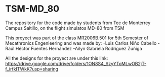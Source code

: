 # TSM-MD_80
The repository for the code made by students from Tec de Monterrey Campus Saltillo, on the flight simulatos MD-80 from TSM

This proyect was part of the class MR2006B.501 for 5th Semester of Mecathronics Engenieering and was made by:
  -Luis Carlos Niño Cabello
  -Raúl Héctor Fuentes Hernández
  -Ailyn Gabriela Rodríguez Zuñiga 

  All the designs for the proyect are under this link: https://drive.google.com/drive/folders/1ON8S4_SzyYToMLwOB2jT-f_irfkITWkK?usp=sharing
